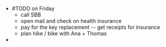 - #TODO on Friday
	- call SBB
	- open mail and check on health insurance
	- pay for the key replacement -- get receipts for insurance
	- plan hike / bike with Ana + Thomas
-